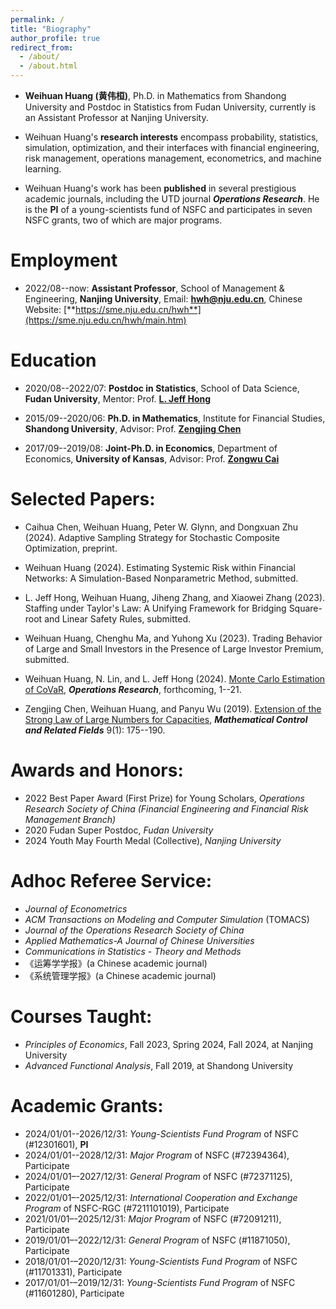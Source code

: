 ```yaml
---
permalink: /
title: "Biography"
author_profile: true
redirect_from: 
  - /about/
  - /about.html
---
```


- **Weihuan Huang (黄伟桓)**, Ph.D. in Mathematics from Shandong University and Postdoc in Statistics from Fudan University, currently is an Assistant Professor at Nanjing University. 

- Weihuan Huang's **research interests** encompass probability, statistics, simulation, optimization, and their interfaces with financial engineering, risk management, operations management, econometrics, and machine learning. 

- Weihuan Huang's work has been **published** in several prestigious academic journals, including the UTD journal ***Operations Research***. He is the **PI** of a young-scientists fund of NSFC and participates in seven NSFC grants, two of which are major programs.

Employment
======
- 2022/08--now: **Assistant Professor**, School of Management & Engineering, **Nanjing University**, Email: [**hwh@nju.edu.cn**](mailto:hwh@nju.edu.cn), Chinese Website: [**https://sme.nju.edu.cn/hwh**](https://sme.nju.edu.cn/hwh/main.htm)


Education
======
- 2020/08--2022/07: **Postdoc in Statistics**, School of Data Science, **Fudan University**, Mentor: Prof. [**L. Jeff Hong**](https://jeffhongliu.github.io)

- 2015/09--2020/06: **Ph.D. in Mathematics**, Institute for Financial Studies, **Shandong University**, Advisor: Prof. [**Zengjing Chen**](http://mathfinance.sdu.edu.cn/sz/yjyjs1/czj_js.htm)

- 2017/09--2019/08: **Joint-Ph.D. in Economics**, Department of Economics, **University of Kansas**, Advisor: Prof. [**Zongwu Cai**](https://zongwucai.github.io)

Selected Papers: 
======
- Caihua Chen, Weihuan Huang, Peter W. Glynn, and Dongxuan Zhu (2024). Adaptive Sampling Strategy for Stochastic Composite Optimization, preprint. 

- Weihuan Huang (2024). Estimating Systemic Risk within Financial Networks: A Simulation-Based Nonparametric Method, submitted. 

- L. Jeff Hong, Weihuan Huang, Jiheng Zhang, and Xiaowei Zhang (2023). Staffing under Taylor's Law: A Unifying Framework for Bridging Square-root and Linear Safety Rules, submitted. 

- Weihuan Huang, Chenghu Ma, and Yuhong Xu (2023). Trading Behavior of Large and Small Investors in the Presence of Large Investor Premium, submitted. 

- Weihuan Huang, N. Lin, and L. Jeff Hong (2024). [Monte Carlo Estimation of CoVaR](https://doi.org/10.1287/opre.2023.0211), ***Operations Research***, forthcoming, 1--21.

- Zengjing Chen, Weihuan Huang, and Panyu Wu (2019). [Extension of the Strong Law of Large Numbers for Capacities](https://doi.org/10.3934/mcrf.2019010), ***Mathematical Control and Related Fields*** 9(1): 175--190.

Awards and Honors: 
======
- 2022 Best Paper Award (First Prize) for Young Scholars, *Operations Research Society of China (Financial Engineering and Financial Risk Management Branch)*
- 2020 Fudan Super Postdoc, *Fudan University*
- 2024 Youth May Fourth Medal (Collective), *Nanjing University*

Adhoc Referee Service: 
======
- *Journal of Econometrics*
- *ACM Transactions on Modeling and Computer Simulation* (TOMACS)
- *Journal of the Operations Research Society of China*
- *Applied Mathematics-A Journal of Chinese Universities*
- *Communications in Statistics - Theory and Methods*
- 《运筹学学报》(a Chinese academic journal)
- 《系统管理学报》(a Chinese academic journal)

Courses Taught: 
======
- *Principles of Economics*, Fall 2023, Spring 2024, Fall 2024, at Nanjing University
- *Advanced Functional Analysis*, Fall 2019, at Shandong University

Academic Grants: 
======
- 2024/01/01--2026/12/31: *Young-Scientists Fund Program* of NSFC (#12301601), **PI**
- 2024/01/01--2028/12/31: *Major Program* of NSFC (#72394364), Participate
- 2024/01/01–-2027/12/31: *General Program* of NSFC (#72371125), Participate
- 2022/01/01–-2025/12/31: *International Cooperation and Exchange Program* of NSFC-RGC (#7211101019), Participate
- 2021/01/01–-2025/12/31: *Major Program* of NSFC (#72091211), Participate
- 2019/01/01–-2022/12/31: *General Program* of NSFC (#11871050), Participate
- 2018/01/01-–2020/12/31: *Young-Scientists Fund Program* of NSFC (#11701331), Participate
- 2017/01/01-–2019/12/31: *Young-Scientists Fund Program* of NSFC (#11601280), Participate
